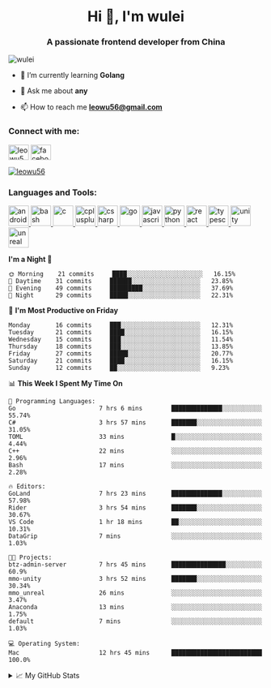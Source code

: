 <h1 align="center">Hi 👋, I'm wulei</h1>
<h3 align="center">A passionate frontend developer from China</h3>

<p align="left"> <img src="https://komarev.com/ghpvc/?username=wulei&label=Profile%20views&color=0e75b6&style=flat" alt="wulei" /> </p>



- 🌱 I’m currently learning **Golang**

- 💬 Ask me about **any**

- 📫 How to reach me **leowu56@gmail.com**


<h3 align="left">Connect with me:</h3>
<p align="left">
<a href="https://twitter.com/leowu56" target="blank"><img align="center" src="https://cdn.jsdelivr.net/npm/simple-icons@3.0.1/icons/twitter.svg" alt="leowu56" height="30" width="40" /></a>
<a href="https://fb.com/facebook.com/leowu056" target="blank"><img align="center" src="https://cdn.jsdelivr.net/npm/simple-icons@3.0.1/icons/facebook.svg" alt="facebook.com/leowu056" height="30" width="40" /></a>
</p>

<p align="left"> <a href="https://twitter.com/leowu56" target="blank"><img src="https://img.shields.io/twitter/follow/leowu56?logo=twitter&style=for-the-badge" alt="leowu56" /></a> </p>

<h3 align="left">Languages and Tools:</h3>
<p align="left"> <a href="https://developer.android.com" target="_blank"> <img src="https://devicons.github.io/devicon/devicon.git/icons/android/android-original-wordmark.svg" alt="android" width="40" height="40"/> </a> <a href="https://www.gnu.org/software/bash/" target="_blank"> <img src="https://www.vectorlogo.zone/logos/gnu_bash/gnu_bash-icon.svg" alt="bash" width="40" height="40"/> </a> <a href="https://www.cprogramming.com/" target="_blank"> <img src="https://devicons.github.io/devicon/devicon.git/icons/c/c-original.svg" alt="c" width="40" height="40"/> </a> <a href="https://www.w3schools.com/cpp/" target="_blank"> <img src="https://devicons.github.io/devicon/devicon.git/icons/cplusplus/cplusplus-original.svg" alt="cplusplus" width="40" height="40"/> </a> <a href="https://www.w3schools.com/cs/" target="_blank"> <img src="https://devicons.github.io/devicon/devicon.git/icons/csharp/csharp-original.svg" alt="csharp" width="40" height="40"/> </a> <a href="https://golang.org" target="_blank"> <img src="https://devicons.github.io/devicon/devicon.git/icons/go/go-original.svg" alt="go" width="40" height="40"/> </a> <a href="https://developer.mozilla.org/en-US/docs/Web/JavaScript" target="_blank"> <img src="https://devicons.github.io/devicon/devicon.git/icons/javascript/javascript-original.svg" alt="javascript" width="40" height="40"/> </a> <a href="https://www.python.org" target="_blank"> <img src="https://devicons.github.io/devicon/devicon.git/icons/python/python-original.svg" alt="python" width="40" height="40"/> </a> <a href="https://reactjs.org/" target="_blank"> <img src="https://devicons.github.io/devicon/devicon.git/icons/react/react-original-wordmark.svg" alt="react" width="40" height="40"/> </a> <a href="https://www.typescriptlang.org/" target="_blank"> <img src="https://devicons.github.io/devicon/devicon.git/icons/typescript/typescript-original.svg" alt="typescript" width="40" height="40"/> </a> <a href="https://unity.com/" target="_blank"> <img src="https://www.vectorlogo.zone/logos/unity3d/unity3d-icon.svg" alt="unity" width="40" height="40"/> </a> <a href="https://unrealengine.com/" target="_blank"> <img src="https://raw.githubusercontent.com/kenangundogan/fontisto/036b7eca71aab1bef8e6a0518f7329f13ed62f6b/icons/svg/brand/unreal-engine.svg" alt="unreal" width="40" height="40"/> </a> </p>


<!--START_SECTION:waka-->
**I'm a Night 🦉** 

```text
🌞 Morning    21 commits     ████░░░░░░░░░░░░░░░░░░░░░   16.15% 
🌆 Daytime    31 commits     ██████░░░░░░░░░░░░░░░░░░░   23.85% 
🌃 Evening    49 commits     █████████░░░░░░░░░░░░░░░░   37.69% 
🌙 Night      29 commits     █████░░░░░░░░░░░░░░░░░░░░   22.31%

```
📅 **I'm Most Productive on Friday** 

```text
Monday       16 commits     ███░░░░░░░░░░░░░░░░░░░░░░   12.31% 
Tuesday      21 commits     ████░░░░░░░░░░░░░░░░░░░░░   16.15% 
Wednesday    15 commits     ███░░░░░░░░░░░░░░░░░░░░░░   11.54% 
Thursday     18 commits     ███░░░░░░░░░░░░░░░░░░░░░░   13.85% 
Friday       27 commits     █████░░░░░░░░░░░░░░░░░░░░   20.77% 
Saturday     21 commits     ████░░░░░░░░░░░░░░░░░░░░░   16.15% 
Sunday       12 commits     ██░░░░░░░░░░░░░░░░░░░░░░░   9.23%

```


📊 **This Week I Spent My Time On** 

```text
💬 Programming Languages: 
Go                       7 hrs 6 mins        ██████████████░░░░░░░░░░░   55.74% 
C#                       3 hrs 57 mins       ███████░░░░░░░░░░░░░░░░░░   31.05% 
TOML                     33 mins             █░░░░░░░░░░░░░░░░░░░░░░░░   4.44% 
C++                      22 mins             ░░░░░░░░░░░░░░░░░░░░░░░░░   2.96% 
Bash                     17 mins             ░░░░░░░░░░░░░░░░░░░░░░░░░   2.28%

🔥 Editors: 
GoLand                   7 hrs 23 mins       ██████████████░░░░░░░░░░░   57.98% 
Rider                    3 hrs 54 mins       ███████░░░░░░░░░░░░░░░░░░   30.67% 
VS Code                  1 hr 18 mins        ██░░░░░░░░░░░░░░░░░░░░░░░   10.31% 
DataGrip                 7 mins              ░░░░░░░░░░░░░░░░░░░░░░░░░   1.03%

🐱‍💻 Projects: 
btz-admin-server         7 hrs 45 mins       ███████████████░░░░░░░░░░   60.9% 
mmo-unity                3 hrs 52 mins       ███████░░░░░░░░░░░░░░░░░░   30.34% 
mmo_unreal               26 mins             ░░░░░░░░░░░░░░░░░░░░░░░░░   3.47% 
Anaconda                 13 mins             ░░░░░░░░░░░░░░░░░░░░░░░░░   1.75% 
default                  7 mins              ░░░░░░░░░░░░░░░░░░░░░░░░░   1.03%

💻 Operating System: 
Mac                      12 hrs 45 mins      █████████████████████████   100.0%

```


<!--END_SECTION:waka-->


<!--[![wulei's wakatime stats](https://github-readme-stats.vercel.app/api/wakatime?username=leowu56)](https://github.com/anuraghazra/github-readme-stats)-->


<details>
<summary>📈 My GitHub Stats</summary>
  
<!--<p><img align="left" src="https://github-readme-stats.vercel.app/api/top-langs?username=wulei&show_icons=true&locale=en&layout=compact" alt="wulei" /></p>-->

<p>&nbsp;<img align="center" src="https://github-readme-stats.vercel.app/api?username=wulei&show_icons=true&locale=en" alt="wulei" /></p>

</details>

